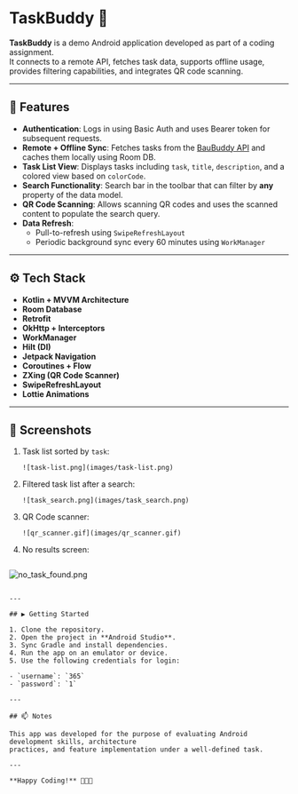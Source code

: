# TaskBuddy 🧱

**TaskBuddy** is a demo Android application developed as part of a coding assignment.  
It connects to a remote API, fetches task data, supports offline usage, provides filtering
capabilities, and integrates QR code scanning.

---

## 📌 Features

- **Authentication**: Logs in using Basic Auth and uses Bearer token for subsequent requests.
- **Remote + Offline Sync**: Fetches tasks from the [BauBuddy API](https://api.baubuddy.de) and
  caches them locally using Room DB.
- **Task List View**: Displays tasks including `task`, `title`, `description`, and a colored view
  based on `colorCode`.
- **Search Functionality**: Search bar in the toolbar that can filter by **any** property of the
  data model.
- **QR Code Scanning**: Allows scanning QR codes and uses the scanned content to populate the search
  query.
- **Data Refresh**:
    - Pull-to-refresh using `SwipeRefreshLayout`
    - Periodic background sync every 60 minutes using `WorkManager`

---

## ⚙️ Tech Stack

- **Kotlin + MVVM Architecture**
- **Room Database**
- **Retrofit**
- **OkHttp + Interceptors**
- **WorkManager**
- **Hilt (DI)**
- **Jetpack Navigation**
- **Coroutines + Flow**
- **ZXing (QR Code Scanner)**
- **SwipeRefreshLayout**
- **Lottie Animations**

---

## 📸 Screenshots

1. Task list sorted by `task`:
   ```
   ![task-list.png](images/task-list.png)
   ```

2. Filtered task list after a search:
   ```
   ![task_search.png](images/task_search.png)
   ```

3. QR Code scanner:
   ```
   ![qr_scanner.gif](images/qr_scanner.gif)
   ```

4. No results screen:
   ```

![no_task_found.png](images/no_task_found.png)
```

---

## ▶️ Getting Started

1. Clone the repository.
2. Open the project in **Android Studio**.
3. Sync Gradle and install dependencies.
4. Run the app on an emulator or device.
5. Use the following credentials for login:

- `username`: `365`
- `password`: `1`

---

## 📫 Notes

This app was developed for the purpose of evaluating Android development skills, architecture
practices, and feature implementation under a well-defined task.

---

**Happy Coding!** 👨‍💻✨
